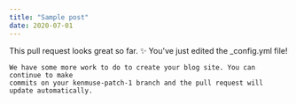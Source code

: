 ```yaml
---
title: "Sample post"
date: 2020-07-01
---
```


This pull request looks great so far. ✨ You've just edited the _config.yml file! 

```
We have some more work to do to create your blog site. You can continue to make
commits on your kenmuse-patch-1 branch and the pull request will update automatically.
```
